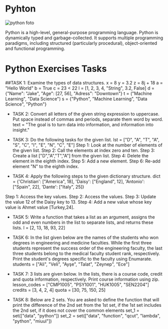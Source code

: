 # Pyhton

![python foto](https://user-images.githubusercontent.com/126112467/231845863-e58345f3-aa49-4462-a90e-1934b80986de.png)
 
Python is a high-level, general-purpose programming language. Python is dynamically typed and garbage-collected. It supports multiple programming paradigms, including structured (particularly procedural), object-oriented and functional programming.


# Python Exercises Tasks
##TASK 1: Examine the types of data structures.
x = 8
y = 3.2
z = 8j + 18
a = "Hello World"
b = True
c = 23 < 22
l = [1, 2, 3, 4, "String", 3.2, False]
d = {"Name": "Jake", "Age": [27, 56], "Adress": "Downtown"}
t = ("Machine Learning", "Data Science")
s = {"Python", "Machine Learning", "Data Science", "Python"}

- TASK 2: Convert all letters of the given string expression to uppercase. Put space instead of commas and periods, separate them word by word.
text = "The goal is to turn data into information, and information into insight."

- TASK 3: Do the following tasks for the given list.
lst = ["D", "A", "T", "A", "S", "C", "I", "E", "N", "C", "E"]
Step 1: Look at the number of elements of the given list.
Step 2: Call the elements at index zero and ten.
Step 3: Create a list ["D","A","T","A"] from the given list.
Step 4: Delete the element in the eighth index.
Step 5: Add a new element.
Step 6: Re-add element "N" to the eighth index.

-  TASK 4: Apply the following steps to the given dictionary structure.
dict = {'Christian': ["America", 18], 'Daisy': ["England", 12], 'Antonio': ["Spain", 22], 'Dante': ["Italy", 25]}

Step 1: Access the key values.
Step 2: Access the values.
Step 3: Update the value 12 of the Daisy key to 13.
Step 4: Add a new value whose key value is Ahmet value [Turkey,24].

- TASK 5: Write a function that takes a list as an argument, assigns the odd and even numbers in the list to separate lists, and returns these lists.
l = [2, 13, 18, 93, 22]

- TASK 6: In the list given below are the names of the students who won degrees in engineering and medicine faculties.
While the first three students represent the success order of the engineering faculty, the last three students belong to the medical faculty student rank, respectively.
Print the student's degrees specific to the faculty using Enumarate.
students = ["Ali", "Veli", "Ayşe", "Talat", "Zeynep", "Ece"]

- TASK 7: 3 lists are given below. In the lists, there is a course code, credit and quota information, respectively. Print course information using zip.
lesson_codes = ["CMP1005", "PSY1001", "HUK1005", "SEN2204"] credits = [3, 4, 2, 4] quota = [30, 75, 150, 25]

- TASK 8: Below are 2 sets.
You are asked to define the function that will print the difference of the 2nd set from the 1st set, if the 1st set includes the 2nd set, if it does not cover the common elements
set_1 = set(["data", "python"]) set_2 = set(["data", "function", "qcut", "lambda", "python", "miuul"])
